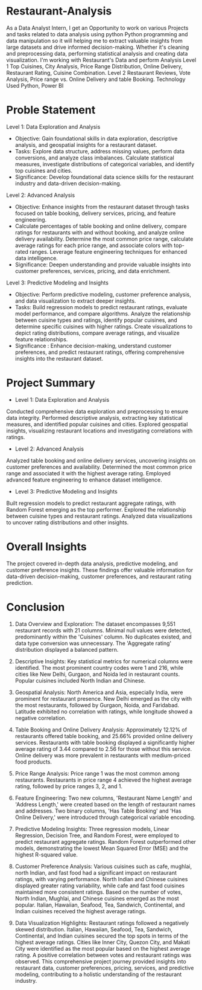 # Restaurant-Analysis
As a Data Analyst Intern, I get an Opportunity to work on various Projects and tasks related to data analysis using python
Python programming and data manipulation so it will helping me to extract valuable insights from large datasets and drive informed decision-making. Whether it's cleaning and preprocessing data, performing statistical analysis and creating data visualization.
I'm working with Restaurant's Data and perform Analysis Level 1 Top Cuisines, City Analysis, Price Range Distribution, Online Delivery, Restaurant Rating, Cuisine Combination. Level 2 Restaurant Reviews, Vote Analysis, Price range vs. Online Delivery and table Booking.
Technology Used Python, Power BI
# Proble Statement
Level 1: Data Exploration and Analysis

* Objective: Gain foundational skills in data exploration, descriptive analysis, and geospatial insights for a restaurant dataset.
* Tasks: Explore data structure, address missing values, perform data conversions, and analyze class imbalances. Calculate statistical measures, investigate distributions of categorical variables, and identify top cuisines and cities.
* Significance: Develop foundational data science skills for the restaurant industry and data-driven decision-making.
  
Level 2: Advanced Analysis
* Objective: Enhance insights from the restaurant dataset through tasks focused on table booking, delivery services, pricing, and feature engineering.
* Calculate percentages of table booking and online delivery, compare ratings for restaurants with and without booking, and analyze online delivery availability. Determine the most common price range, calculate average ratings for each price range, and associate colors with top-rated ranges. Leverage feature engineering techniques for enhanced data intelligence.
* Significance: Deepen understanding and provide valuable insights into customer preferences, services, pricing, and data enrichment.

Level 3: Predictive Modeling and Insights
* Objective: Perform predictive modeling, customer preference analysis, and data visualization to extract deeper insights.
* Tasks: Build regression models to predict restaurant ratings, evaluate model performance, and compare algorithms. Analyze the relationship between cuisine types and ratings, identify popular cuisines, and determine specific cuisines with higher ratings. Create visualizations to depict rating distributions, compare average ratings, and visualize feature relationships.
* Significance : Enhance decision-making, understand customer preferences, and predict restaurant ratings, offering comprehensive insights into the restaurant dataset.

# Project Summary
* Level 1: Data Exploration and Analysis

Conducted comprehensive data exploration and preprocessing to ensure data integrity.
Performed descriptive analysis, extracting key statistical measures, and identified popular cuisines and cities.
Explored geospatial insights, visualizing restaurant locations and investigating correlations with ratings.
* Level 2: Advanced Analysis

Analyzed table booking and online delivery services, uncovering insights on customer preferences and availability.
Determined the most common price range and associated it with the highest average rating.
Employed advanced feature engineering to enhance dataset intelligence.
* Level 3: Predictive Modeling and Insights

Built regression models to predict restaurant aggregate ratings, with Random Forest emerging as the top performer.
Explored the relationship between cuisine types and restaurant ratings.
Analyzed data visualizations to uncover rating distributions and other insights.
# Overall Insights

The project covered in-depth data analysis, predictive modeling, and customer preference insights. These findings offer valuable information for data-driven decision-making, customer preferences, and restaurant rating prediction.

# Conclusion
1. Data Overview and Exploration:
The dataset encompasses 9,551 restaurant records with 21 columns.
Minimal null values were detected, predominantly within the 'Cuisines' column.
No duplicates existed, and data type conversion was unnecessary.
The 'Aggregate rating' distribution displayed a balanced pattern.

2. Descriptive Insights:
Key statistical metrics for numerical columns were identified.
The most prominent country codes were 1 and 216, while cities like New Delhi, Gurgaon, and Noida led in restaurant counts.
Popular cuisines included North Indian and Chinese.

3. Geospatial Analysis:
North America and Asia, especially India, were prominent for restaurant presence.
New Delhi emerged as the city with the most restaurants, followed by Gurgaon, Noida, and Faridabad.
Latitude exhibited no correlation with ratings, while longitude showed a negative correlation.

4. Table Booking and Online Delivery Analysis:
Approximately 12.12% of restaurants offered table booking, and 25.66% provided online delivery services.
Restaurants with table booking displayed a significantly higher average rating of 3.44 compared to 2.56 for those without this service.
Online delivery was more prevalent in restaurants with medium-priced food products.

5. Price Range Analysis:
Price range 1 was the most common among restaurants.
Restaurants in price range 4 achieved the highest average rating, followed by price ranges 3, 2, and 1.

6. Feature Engineering:
Two new columns, 'Restaurant Name Length' and 'Address Length,' were created based on the length of restaurant names and addresses.
Two binary columns, 'Has Table Booking' and 'Has Online Delivery,' were introduced through categorical variable encoding.

7. Predictive Modeling Insights:
Three regression models, Linear Regression, Decision Tree, and Random Forest, were employed to predict restaurant aggregate ratings.
Random Forest outperformed other models, demonstrating the lowest Mean Squared Error (MSE) and the highest R-squared value.

8. Customer Preference Analysis:
Various cuisines such as cafe, mughlai, north Indian, and fast food had a significant impact on restaurant ratings, with varying performance.
North Indian and Chinese cuisines displayed greater rating variability, while cafe and fast food cuisines maintained more consistent ratings.
Based on the number of votes, North Indian, Mughlai, and Chinese cuisines emerged as the most popular.
Italian, Hawaiian, Seafood, Tea, Sandwich, Continental, and Indian cuisines received the highest average ratings.

9. Data Visualization Highlights:
Restaurant ratings followed a negatively skewed distribution.
Italian, Hawaiian, Seafood, Tea, Sandwich, Continental, and Indian cuisines secured the top spots in terms of the highest average ratings.
Cities like Inner City, Quezon City, and Makati City were identified as the most popular based on the highest average rating.
A positive correlation between votes and restaurant ratings was observed.
This comprehensive project journey provided insights into restaurant data, customer preferences, pricing, services, and predictive modeling, contributing to a holistic understanding of the restaurant industry.


